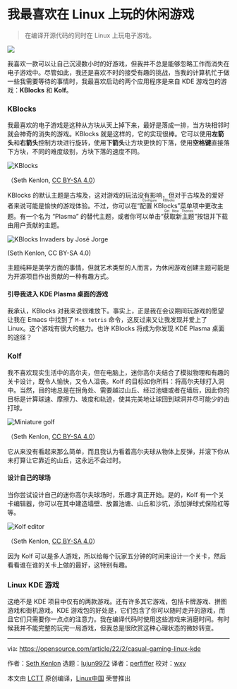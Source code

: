 [#]: subject: "My favorite casual games to play on Linux"
[#]: via: "https://opensource.com/article/22/2/casual-gaming-linux-kde"
[#]: author: "Seth Kenlon https://opensource.com/users/seth"
[#]: collector: "lujun9972"
[#]: translator: "perfiffer"
[#]: reviewer: "wxy"
[#]: publisher: "wxy"
[#]: url: "https://linux.cn/article-14435-1.html"

我最喜欢在 Linux 上玩的休闲游戏
======

> 在编译开源代码的同时在 Linux 上玩电子游戏。

![](https://img.linux.net.cn/data/attachment/album/202204/05/162045ecqsvd80cq2050dd.jpg)

我喜欢一款可以让自己沉浸数小时的好游戏，但我并不总是能够忽略工作而消失在电子游戏中。尽管如此，我还是喜欢不时的接受有趣的挑战，当我的计算机忙于做一些我需要等待的事情时，我最喜欢启动的两个应用程序是来自 KDE 游戏包的游戏：**KBlocks** 和 **Kolf**。

### KBlocks

我最喜欢的电子游戏是这种从方块从天上掉下来，最好是落成一排，当方块相邻时就会神奇的消失的游戏。KBlocks 就是这样的，它的实现很棒。它可以使用**左箭头**和**右箭头**控制方块进行旋转，使用**下箭头**让方块更快的下落，使用**空格键**直接落下方块，不同的难度级别，方块下落的速度不同。

![KBlocks][2]

（Seth Kenlon, [CC BY-SA 4.0][3]）

KBlocks 的默认主题是古埃及，这对游戏的玩法没有影响，但对于古埃及的爱好者来说可能是愉快的游戏体验。不过，你可以在“<ruby>配置 KBlocks<rt>Configure KBlocks</rt></ruby>”菜单项中更改主题。有一个名为 “Plasma” 的替代主题，或者你可以单击“<ruby>获取新主题<rt>Get New Themes</rt></ruby>”按钮并下载由用户贡献的主题。

![KBlocks Invaders by José Jorge][4]

(Seth Kenlon, CC BY-SA 4.0)

主题纯粹是美学方面的事情，但就艺术类型的人而言，为休闲游戏创建主题可能是为开源项目作出贡献的一种有趣方式。

#### 引导我进入 KDE Plasma 桌面的游戏

我承认，KBlocks 对我来说很难放下。事实上，正是我在会议期间玩游戏的愿望让我在 Emacs 中找到了 `M-x tetris` 命令，这反过来又让我发现并爱上了 Linux。这个游戏有很大的魅力。也许 KBlocks 将成为你发现 KDE Plasma 桌面的途径？

### Kolf

我不喜欢现实生活中的高尔夫，但在电脑上，迷你高尔夫结合了模拟物理和有趣的关卡设计，既令人愉快，又令人沮丧。Kolf 的目标如你所料：将高尔夫球打入洞中。当然，目的地总是在拐角处、需要越过山丘、经过池塘或者在墙后，因此你的目标是计算球速、摩擦力、坡度和轨迹，使其完美地让球回到球洞并尽可能少的击打球。

![Miniature golf][5]

（Seth Kenlon, [CC BY-SA 4.0][3]）

它从来没有看起来那么简单，而且我认为看着高尔夫球从物体上反弹，并滚下你从未打算让它靠近的山丘，这永远不会过时。

#### 设计自己的球场

当你尝试设计自己的迷你高尔夫球场时，乐趣才真正开始。是的，Kolf 有一个关卡编辑器，你可以在其中建造墙壁、放置池塘、山丘和沙坑，添加弹球式保险杠等等。

![Kolf editor][6]

（Seth Kenlon, [CC BY-SA 4.0][3]）

因为 Kolf 可以是多人游戏，所以给每个玩家五分钟的时间来设计一个关卡，然后看看谁在谁的关卡上做的最好，这特别有趣。

### Linux KDE 游戏

这绝不是 KDE 项目中仅有的两款游戏。还有许多其它游戏，包括卡牌游戏、拼图游戏和街机游戏。KDE 游戏包的好处是，它们包含了你可以随时走开的游戏，而且它们只需要你一点点的注意力。我在编译代码时使用这些游戏来消磨时间。有时候我并不能完整的玩完一局游戏，但我总是很欣赏这种心理状态的微妙转变。

--------------------------------------------------------------------------------

via: https://opensource.com/article/22/2/casual-gaming-linux-kde

作者：[Seth Kenlon][a]
选题：[lujun9972][b]
译者：[perfiffer](https://github.com/perfiffer)
校对：[wxy](https://github.com/wxy)

本文由 [LCTT](https://github.com/LCTT/TranslateProject) 原创编译，[Linux中国](https://linux.cn/) 荣誉推出

[a]: https://opensource.com/users/seth
[b]: https://github.com/lujun9972
[1]: https://opensource.com/sites/default/files/styles/image-full-size/public/lead-images/gaming_grid_penguin.png?itok=7Fv83mHR (Gaming with penguin pawns)
[2]: https://opensource.com/sites/default/files/kblocks.jpg (KBlocks)
[3]: https://creativecommons.org/licenses/by-sa/4.0/
[4]: https://opensource.com/sites/default/files/kblocks-invaders.jpg (KBlocks Invaders by José Jorge)
[5]: https://opensource.com/sites/default/files/kolf.jpg (Miniature golf)
[6]: https://opensource.com/sites/default/files/kolf-edit.jpg (Kolf editor)

